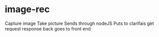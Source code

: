# image-rec

Capture image
Take picture
Sends through nodeJS
Puts to clarifais get request
response back goes to front end
